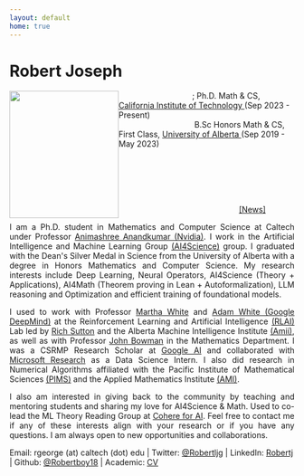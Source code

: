 ```yaml
---
layout: default
home: true
---
```

<h1>Robert Joseph</h1>

<img align="left" width="193" height="225" src="https://www.robertj1.com/assets/img/robert.jpg" vspace="0" hspace="0"/>
<p>
&nbsp; &nbsp; &nbsp; &nbsp; &nbsp; &nbsp; &nbsp; &nbsp; &nbsp; &nbsp; &nbsp; &nbsp; &nbsp; &nbsp; &nbsp; &nbsp; &nbsp;; Ph.D. Math & CS, <a href ="https://cms.caltech.edu/academics/grad_cms"> California Institute of Technology </a> (Sep 2023 - Present)
<br>
&nbsp; &nbsp; &nbsp; &nbsp; &nbsp; &nbsp; &nbsp; &nbsp; &nbsp; &nbsp; &nbsp; &nbsp; &nbsp; &nbsp; &nbsp; &nbsp; &nbsp; B.Sc Honors Math & CS, First Class, <a href = "https://www.ualberta.ca/index.html"> University of Alberta </a> (Sep 2019 - May 2023)
</p>
<br>
<br>
<br>
<br>
&nbsp; &nbsp; &nbsp; &nbsp; &nbsp; &nbsp; &nbsp; &nbsp; &nbsp; &nbsp; &nbsp; &nbsp;  &nbsp; &nbsp; &nbsp; &nbsp; &nbsp; &nbsp; &nbsp; &nbsp; &nbsp; &nbsp; &nbsp; &nbsp; &nbsp;  &nbsp; &nbsp; &nbsp; &nbsp; &nbsp; &nbsp; &nbsp; &nbsp; &nbsp; &nbsp; &nbsp; &nbsp; &nbsp; &nbsp; &nbsp; &nbsp; &nbsp; &nbsp; &nbsp; &nbsp; &nbsp; &nbsp; &nbsp; &nbsp; &nbsp; &nbsp; &nbsp; &nbsp; &nbsp; &nbsp; &nbsp; &nbsp; &nbsp; &nbsp; &nbsp; &nbsp; &nbsp; &nbsp; &nbsp; &nbsp; &nbsp; <a href = "https://www.robertj1.com/news/">[News]</a>
<br>
<p style="text-align:justify; hyphens: auto;" hspace="30">
I am a Ph.D. student in Mathematics and Computer Science at Caltech under Professor <a href = "http://tensorlab.cms.caltech.edu/users/anima/">Animashree Anandkumar (Nvidia)</a>. I work in the Artificial Intelligence and Machine Learning Group <a href="https://www.cms.caltech.edu/research/artificial-intelligence-and-machine-learning">(AI4Science)</a> group. I graduated with the Dean's Silver Medal in Science from the University of Alberta with a degree in Honors Mathematics and Computer Science. My research interests include Deep Learning, Neural Operators, AI4Science (Theory + Applications), AI4Math (Theorem proving in Lean + Autoformalization), LLM reasoning and Optimization and efficient training of foundational models. 

</p>
<p style="text-align: justify; hyphens: auto;">
I used to work with Professor <a href = "http://webdocs.cs.ualberta.ca/~whitem/">Martha White</a> and <a href = "https://sites.ualberta.ca/~amw8/" >Adam White (Google DeepMind)</a> at the Reinforcement Learning and Artificial Intelligence <a href = "http://rlai.ualberta.ca/)">(RLAI)</a> Lab led by <a href="http://incompleteideas.net/">Rich Sutton</a> and the Alberta Machine Intelligence Institute <a href = "https://www.amii.ca/">(Amii)</a>, as well as with Professor <a href = "https://www.math.ualberta.ca/~bowman/">John Bowman</a> in the Mathematics Department. I was a CSRMP Research Scholar at <a href = "https://research.google/outreach/csrmp/">Google AI</a> and collaborated with <a href = "https://www.microsoft.com/en-us/research/research-area/data-platform-analytics/">Microsoft Research</a> as a Data Science Intern. I also did research in Numerical Algorithms affiliated with the Pacific Institute of Mathematical Sciences <a href = "https://www.pims.math.ca/">(PIMS)</a> and the Applied Mathematics Institute <a href = "https://sites.ualberta.ca/~yauwong/AMI.htm">(AMI)</a>.
</p>
<p style="text-align: justify; hyphens: auto;">
I also am interested in giving back to the community by teaching and mentoring students and sharing my love for AI4Science & Math. Used to co-lead the ML Theory Reading Group at <a href="https://cohere.for.ai/">Cohere for AI</a>.
Feel free to contact me if any of these interests align with your research or if you have any questions. I am always open to new opportunities and collaborations.
</p>
</p>
<p style="margin-bottom:4cm;">
Email: rgeorge (at) caltech (dot) edu | Twitter: <a href = "https://twitter.com/Robertljg">@Robertljg</a> | LinkedIn: <a href = "https://www.linkedin.com/in/robertljg/">Robertj</a> | Github: <a href = "https://github.com/Robertboy18">@Robertboy18</a> | Academic: <a href = "https://www.robertj1.com/assets/pdf/academic_cv.pdf">CV</a>

<!--<p class="elfsight-app-b13063fd-194b-41ac-a7f5-7c5932cf93f7"></p>
<h4 class="posts-item-note">Recent Posts</h4>
{% for post in site.posts limit:11%}
<article class="post-item" align = "center">
  <span class="post-item-date" align = "center">{{ post.date  | date: "%b %d, %Y" }}</span>
  <h4 class="post-item-title" align = "center">
    <a href="{{ post.url }}">{{ post.title | escape }}</a>
  </h4>
</article>
{% endfor %}-->
